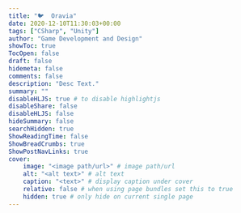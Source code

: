 ```yaml
---
title: "🐦  Oravia"
date: 2020-12-10T11:30:03+00:00
tags: ["CSharp", "Unity"]
author: "Game Development and Design"
showToc: true
TocOpen: false
draft: false
hidemeta: false
comments: false
description: "Desc Text."
summary: ""
disableHLJS: true # to disable highlightjs
disableShare: false
disableHLJS: false
hideSummary: false
searchHidden: true
ShowReadingTime: false
ShowBreadCrumbs: true
ShowPostNavLinks: true
cover:
    image: "<image path/url>" # image path/url
    alt: "<alt text>" # alt text
    caption: "<text>" # display caption under cover
    relative: false # when using page bundles set this to true
    hidden: true # only hide on current single page
---
```


